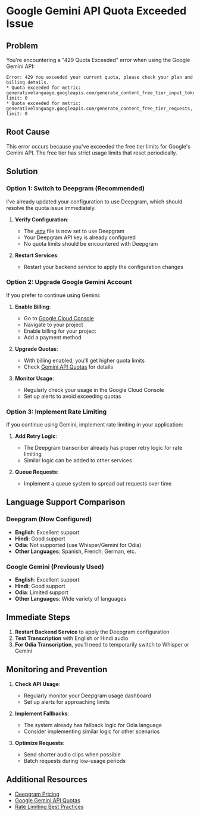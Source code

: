 # Google Gemini API Quota Exceeded Issue

## Problem
You're encountering a "429 Quota Exceeded" error when using the Google Gemini API:
```
Error: 429 You exceeded your current quota, please check your plan and billing details.
* Quota exceeded for metric: generativelanguage.googleapis.com/generate_content_free_tier_input_token_count, limit: 0
* Quota exceeded for metric: generativelanguage.googleapis.com/generate_content_free_tier_requests, limit: 0
```

## Root Cause
This error occurs because you've exceeded the free tier limits for Google's Gemini API. The free tier has strict usage limits that reset periodically.

## Solution

### Option 1: Switch to Deepgram (Recommended)
I've already updated your configuration to use Deepgram, which should resolve the quota issue immediately.

1. **Verify Configuration**:
   - The [.env](file:///Users/ankushsaha/Desktop/Xray-Setu/backend/core/.env) file is now set to use Deepgram
   - Your Deepgram API key is already configured
   - No quota limits should be encountered with Deepgram

2. **Restart Services**:
   - Restart your backend service to apply the configuration changes

### Option 2: Upgrade Google Gemini Account
If you prefer to continue using Gemini:

1. **Enable Billing**:
   - Go to [Google Cloud Console](https://console.cloud.google.com/)
   - Navigate to your project
   - Enable billing for your project
   - Add a payment method

2. **Upgrade Quotas**:
   - With billing enabled, you'll get higher quota limits
   - Check [Gemini API Quotas](https://ai.google.dev/gemini-api/docs/quotas) for details

3. **Monitor Usage**:
   - Regularly check your usage in the Google Cloud Console
   - Set up alerts to avoid exceeding quotas

### Option 3: Implement Rate Limiting
If you continue using Gemini, implement rate limiting in your application:

1. **Add Retry Logic**:
   - The Deepgram transcriber already has proper retry logic for rate limiting
   - Similar logic can be added to other services

2. **Queue Requests**:
   - Implement a queue system to spread out requests over time

## Language Support Comparison

### Deepgram (Now Configured)
- **English**: Excellent support
- **Hindi**: Good support
- **Odia**: Not supported (use Whisper/Gemini for Odia)
- **Other Languages**: Spanish, French, German, etc.

### Google Gemini (Previously Used)
- **English**: Excellent support
- **Hindi**: Good support
- **Odia**: Limited support
- **Other Languages**: Wide variety of languages

## Immediate Steps

1. **Restart Backend Service** to apply the Deepgram configuration
2. **Test Transcription** with English or Hindi audio
3. **For Odia Transcription**, you'll need to temporarily switch to Whisper or Gemini

## Monitoring and Prevention

1. **Check API Usage**:
   - Regularly monitor your Deepgram usage dashboard
   - Set up alerts for approaching limits

2. **Implement Fallbacks**:
   - The system already has fallback logic for Odia language
   - Consider implementing similar logic for other scenarios

3. **Optimize Requests**:
   - Send shorter audio clips when possible
   - Batch requests during low-usage periods

## Additional Resources

- [Deepgram Pricing](https://deepgram.com/pricing)
- [Google Gemini API Quotas](https://ai.google.dev/gemini-api/docs/quotas)
- [Rate Limiting Best Practices](https://developers.deepgram.com/docs/rate-limits)